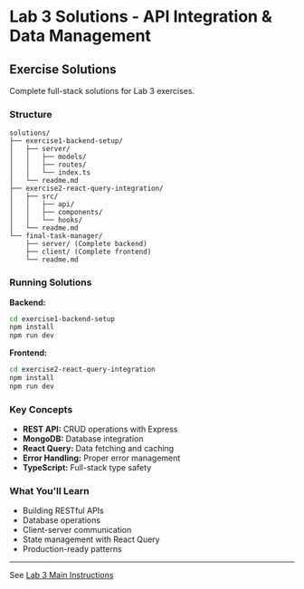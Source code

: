 # Lab 3 Solutions - API Integration & Data Management

## Exercise Solutions

Complete full-stack solutions for Lab 3 exercises.

###  Structure

```
solutions/
├── exercise1-backend-setup/
│   ├── server/
│   │   ├── models/
│   │   ├── routes/
│   │   └── index.ts
│   └── readme.md
├── exercise2-react-query-integration/
│   ├── src/
│   │   ├── api/
│   │   ├── components/
│   │   └── hooks/
│   └── readme.md
└── final-task-manager/
    ├── server/ (Complete backend)
    ├── client/ (Complete frontend)
    └── readme.md
```

###  Running Solutions

**Backend:**
```bash
cd exercise1-backend-setup
npm install
npm run dev
```

**Frontend:**
```bash
cd exercise2-react-query-integration
npm install
npm run dev
```

###  Key Concepts

- **REST API:** CRUD operations with Express
- **MongoDB:** Database integration
- **React Query:** Data fetching and caching
- **Error Handling:** Proper error management
- **TypeScript:** Full-stack type safety

###  What You'll Learn

- Building RESTful APIs
- Database operations
- Client-server communication
- State management with React Query
- Production-ready patterns

---

See [Lab 3 Main Instructions](../lab3.md)
